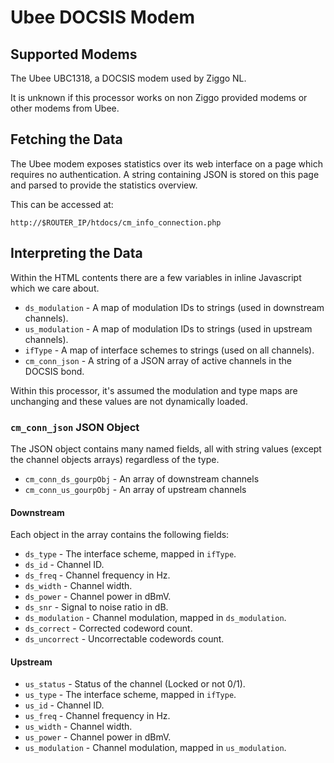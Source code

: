 # Ubee DOCSIS Modem


## Supported Modems

The Ubee UBC1318, a DOCSIS modem used by Ziggo NL.

It is unknown if this processor works on non Ziggo provided modems or other modems from Ubee.


## Fetching the Data

The Ubee modem exposes statistics over its web interface on a page which requires no authentication.
A string containing JSON is stored on this page and parsed to provide the statistics overview.

This can be accessed at:

```
http://$ROUTER_IP/htdocs/cm_info_connection.php
```

## Interpreting the Data

Within the HTML contents there are a few variables in inline Javascript which we care about.

 * `ds_modulation` - A map of modulation IDs to strings (used in downstream channels).
 * `us_modulation` - A map of modulation IDs to strings (used in upstream channels).
 * `ifType` - A map of interface schemes to strings (used on all channels).
 * `cm_conn_json` - A string of a JSON array of active channels in the DOCSIS bond.

Within this processor, it's assumed the modulation and type maps are unchanging and these values are not dynamically loaded.


### `cm_conn_json` JSON Object

The JSON object contains many named fields, all with string values (except the channel objects arrays) regardless of the type.

 * `cm_conn_ds_gourpObj` - An array of downstream channels
 * `cm_conn_us_gourpObj` - An array of upstream channels


#### Downstream

Each object in the array contains the following fields:

 * `ds_type` - The interface scheme, mapped in `ifType`.
 * `ds_id` - Channel ID.
 * `ds_freq` - Channel frequency in Hz.
 * `ds_width` - Channel width.
 * `ds_power` - Channel power in dBmV.
 * `ds_snr` - Signal to noise ratio in dB.
 * `ds_modulation` - Channel modulation, mapped in `ds_modulation`.
 * `ds_correct` - Corrected codeword count.
 * `ds_uncorrect` - Uncorrectable codewords count.


#### Upstream

 * `us_status` - Status of the channel (Locked or not 0/1).
 * `us_type` - The interface scheme, mapped in `ifType`.
 * `us_id` - Channel ID.
 * `us_freq` - Channel frequency in Hz.
 * `us_width` - Channel width.
 * `us_power` - Channel power in dBmV.
 * `us_modulation` - Channel modulation, mapped in `us_modulation`.
